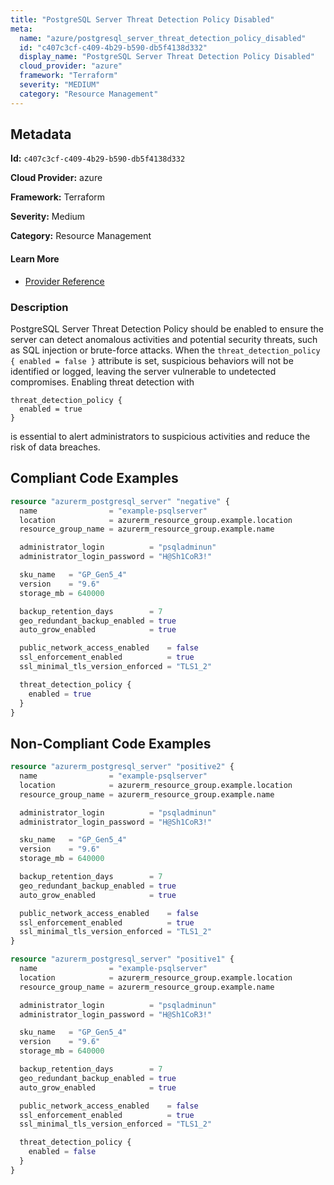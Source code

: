 ```yaml
---
title: "PostgreSQL Server Threat Detection Policy Disabled"
meta:
  name: "azure/postgresql_server_threat_detection_policy_disabled"
  id: "c407c3cf-c409-4b29-b590-db5f4138d332"
  display_name: "PostgreSQL Server Threat Detection Policy Disabled"
  cloud_provider: "azure"
  framework: "Terraform"
  severity: "MEDIUM"
  category: "Resource Management"
---
```

## Metadata

**Id:** `c407c3cf-c409-4b29-b590-db5f4138d332`

**Cloud Provider:** azure

**Framework:** Terraform

**Severity:** Medium

**Category:** Resource Management

#### Learn More

 - [Provider Reference](https://registry.terraform.io/providers/hashicorp/azurerm/latest/docs/resources/postgresql_server#threat_detection_policy)

### Description

 PostgreSQL Server Threat Detection Policy should be enabled to ensure the server can detect anomalous activities and potential security threats, such as SQL injection or brute-force attacks. When the `threat_detection_policy { enabled = false }` attribute is set, suspicious behaviors will not be identified or logged, leaving the server vulnerable to undetected compromises. Enabling threat detection with

```
threat_detection_policy {
  enabled = true
}
```

is essential to alert administrators to suspicious activities and reduce the risk of data breaches.


## Compliant Code Examples
```terraform
resource "azurerm_postgresql_server" "negative" {
  name                = "example-psqlserver"
  location            = azurerm_resource_group.example.location
  resource_group_name = azurerm_resource_group.example.name

  administrator_login          = "psqladminun"
  administrator_login_password = "H@Sh1CoR3!"

  sku_name   = "GP_Gen5_4"
  version    = "9.6"
  storage_mb = 640000

  backup_retention_days        = 7
  geo_redundant_backup_enabled = true
  auto_grow_enabled            = true

  public_network_access_enabled    = false
  ssl_enforcement_enabled          = true
  ssl_minimal_tls_version_enforced = "TLS1_2"

  threat_detection_policy {
    enabled = true
  }
}

```
## Non-Compliant Code Examples
```terraform
resource "azurerm_postgresql_server" "positive2" {
  name                = "example-psqlserver"
  location            = azurerm_resource_group.example.location
  resource_group_name = azurerm_resource_group.example.name

  administrator_login          = "psqladminun"
  administrator_login_password = "H@Sh1CoR3!"

  sku_name   = "GP_Gen5_4"
  version    = "9.6"
  storage_mb = 640000

  backup_retention_days        = 7
  geo_redundant_backup_enabled = true
  auto_grow_enabled            = true

  public_network_access_enabled    = false
  ssl_enforcement_enabled          = true
  ssl_minimal_tls_version_enforced = "TLS1_2"
}

```

```terraform
resource "azurerm_postgresql_server" "positive1" {
  name                = "example-psqlserver"
  location            = azurerm_resource_group.example.location
  resource_group_name = azurerm_resource_group.example.name

  administrator_login          = "psqladminun"
  administrator_login_password = "H@Sh1CoR3!"

  sku_name   = "GP_Gen5_4"
  version    = "9.6"
  storage_mb = 640000

  backup_retention_days        = 7
  geo_redundant_backup_enabled = true
  auto_grow_enabled            = true

  public_network_access_enabled    = false
  ssl_enforcement_enabled          = true
  ssl_minimal_tls_version_enforced = "TLS1_2"

  threat_detection_policy {
    enabled = false
  }
}

```